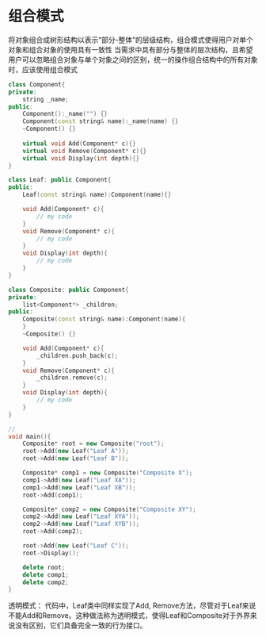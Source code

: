 组合模式
=======
将对象组合成树形结构以表示“部分-整体”的层级结构，组合模式使得用户对单个对象和组合对象的使用具有一致性
当需求中具有部分与整体的层次结构，且希望用户可以忽略组合对象与单个对象之间的区别，统一的操作组合结构中的所有对象时，应该使用组合模式
```cpp
class Component{
private:
    string _name;
public:
    Component():_name("") {}
    Component(const string& name):_name(name) {}
    ~Component() {}
    
    virtual void Add(Component* c){}
    virtual void Remove(Component* c){}
    virtual void Display(int depth){}
}

class Leaf: public Component{
public:
    Leaf(const string& name):Component(name){}

    void Add(Component* c){
        // my code
    }
    void Remove(Component* c){
        // my code
    }
    void Display(int depth){
        // my code
    }   
}

class Composite: public Component{
private:
    list<Component*> _children;
public:
    Composite(const string& name):Component(name){
    }
    ~Composite() {}

    void Add(Component* c){
        _children.push_back(c);
    }
    void Remove(Component* c){
        _children.remove(c);
    }
    void Display(int depth){
        // my code
    }   
}

// 
void main(){
    Composite* root = new Composite("root");
    root->Add(new Leaf("Leaf A"));
    root->Add(new Leaf("Leaf B"));

    Composite* comp1 = new Composite("Composite X");
    comp1->Add(new Leaf("Leaf XA"));
    comp1->Add(new Leaf("Leaf XB"));
    root->Add(comp1);

    Composite* comp2 = new Composite("Composite XY");
    comp2->Add(new Leaf("Leaf XYA"));
    comp2->Add(new Leaf("Leaf XYB"));
    root->Add(comp2);

    root->Add(new Leaf("Leaf C"));
    root->Display();

    delete root;
    delete comp1;
    delete comp2;
}
```
透明模式：
代码中，Leaf类中同样实现了Add, Remove方法，尽管对于Leaf来说不能Add和Remove。这种做法称为透明模式，使得Leaf和Composite对于外界来说没有区别，它们具备完全一致的行为接口。
